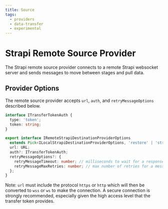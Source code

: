 ```yaml
---
title: Source
tags:
  - providers
  - data-transfer
  - experimental
---
```


# Strapi Remote Source Provider

The Strapi remote source provider connects to a remote Strapi websocket server and sends messages to move between stages and pull data.

## Provider Options

The remote source provider accepts `url`, `auth`, and `retryMessageOptions` described below.

```typescript
interface ITransferTokenAuth {
  type: 'token';
  token: string;
}

export interface IRemoteStrapiDestinationProviderOptions
  extends Pick<ILocalStrapiDestinationProviderOptions, 'restore' | 'strategy'> {
  url: URL;
  auth?: ITransferTokenAuth;
  retryMessageOptions?: {
    retryMessageTimeout: number; // milliseconds to wait for a response from a message
    retryMessageMaxRetries: number; // max number of retries for a message before aborting transfer
  };
}
```

Note: `url` must include the protocol `https` or `http` which will then be converted to `wss` or `ws` to make the connection. A secure connection is strongly recommended, especially given the high access level that the transfer token provides.
